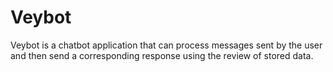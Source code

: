 # Veybot

Veybot is a chatbot application that can process messages sent by the user and then send a corresponding response using the review of stored data.

